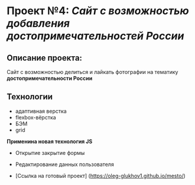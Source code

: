 # Проект №4: *Сайт с возможностью добавления достопримечательностей России*

## Описание проекта:
Сайт с возможностью делиться и лайкать фотографии на тематику **достопримечательности России**

## Технологии
* адаптивная верстка
* flexbox-вёрстка
* БЭМ
* grid

**Применина новая технология JS**
* Открытие закрытие формы
* Редактирование данных пользователя

* [Ссылка на готовый проект]
(https://oleg-glukhov1.github.io/mesto/)


